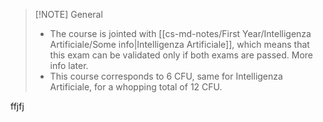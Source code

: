 

> [!NOTE] General
>  - The course is jointed with [[cs-md-notes/First Year/Intelligenza Artificiale/Some info|Intelligenza Artificiale]], which means that this exam can be validated only if both exams are passed. More info later.
>  - This course corresponds to 6 CFU, same for Intelligenza Artificiale, for a whopping total of 12 CFU.


ffjfj